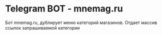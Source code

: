 <h1>Telegram BOT - mnemag.ru</h1>
<p>Бот mnemag.ru, дублирует меню категорий магазинов. Отдает массив ссылок запрашиваемой категории</p>